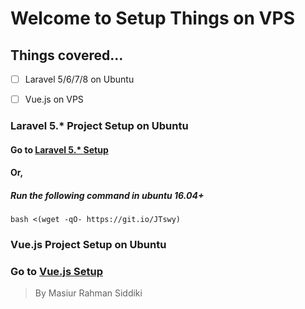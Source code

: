 # Welcome to Setup Things on VPS
## Things covered... 

 - [ ] Laravel 5/6/7/8 on Ubuntu
 - [ ] Vue.js on VPS


### Laravel 5.* Project Setup on Ubuntu
#### Go to [Laravel 5.* Setup](https://masiur.github.io/vps/laravel/5)

#### Or,

##### Run the following command in ubuntu 16.04+
`bash <(wget -qO- https://git.io/JTswy) `


### Vue.js Project Setup on Ubuntu
### Go to [Vue.js Setup](https://masiur.github.io/vps/vue/)











> By
> Masiur Rahman Siddiki
